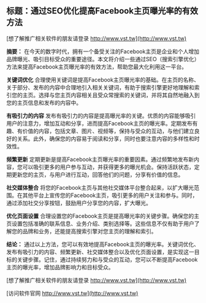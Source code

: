 ## **标题：通过SEO优化提高Facebook主页曝光率的有效方法**

[想了解推广相关软件的朋友请登录 http://www.vst.tw](http://www.vst.tw)

**摘要：**
在今天的数字时代，拥有一个备受关注的Facebook主页是企业和个人增加品牌曝光、吸引目标受众的重要途径。本文将介绍一些通过SEO（搜索引擎优化）方法来提高Facebook主页曝光率的有效方法，帮助您最大化利用这一平台。

**关键词优化**
合理使用关键词是提高Facebook主页曝光率的基础。在主页的名称、关于部分、发布的内容中合理地引入相关关键词，有助于搜索引擎更好地理解和索引您的主页。选择与您主页内容相关且受众常搜索的关键词，并将其自然地融入到您的主页信息和发布的内容中。

**有吸引力的内容**
发布有吸引力的内容是提高曝光率的关键。优质的内容能够吸引用户的注意力，增加互动和分享，进而提高Facebook主页的曝光率。定期发布有趣、有价值的内容，包括文章、图片、视频等，保持与受众的互动，与他们建立良好的关系。此外，确保您的内容易于阅读和分享，同时也要注意内容的多样性和时效性。

**频繁更新**
定期更新是提高Facebook主页曝光率的重要因素。通过频繁地发布新内容，您可以吸引更多的用户参与互动，并获得更多的曝光机会。保持活跃状态，定期更新您的主页，与用户进行互动，回答他们的问题，分享有价值的信息。

**社交媒体整合**
将您的Facebook主页与其他社交媒体平台整合起来，以扩大曝光范围。在其他平台上宣传您的Facebook主页，吸引更多的用户关注和参与。同时，通过添加社交分享按钮，鼓励用户分享您的内容，扩大曝光。

**优化页面设置**
合理设置您的Facebook主页是提高曝光率的关键步骤。确保您的主页设置包括准确的联系信息、业务介绍、类别选择等。这些信息不仅有助于用户了解您的品牌和业务，还能提高搜索引擎对您主页的理解和索引。

**结论：**
通过以上方法，您可以有效地提高Facebook主页的曝光率。关键词优化、发布有吸引力的内容、频繁更新、社交媒体整合以及优化页面设置，是实现这一目标的关键步骤。记住，通过持续努力和与受众的互动，您可以不断提高Facebook主页的曝光率，增加品牌影响力和目标受众。

[想了解推广相关软件的朋友请登录 http://www.vst.tw](http://www.vst.tw)


[访问软件官网 http://www.vst.tw](http://www.vst.tw)
